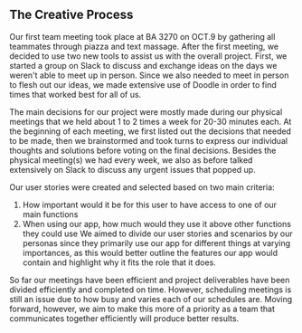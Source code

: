 ## The Creative Process

Our first team meeting took place at BA 3270 on OCT.9 by gathering all teammates through piazza and text massage. After the first meeting, we decided to use two new tools to assist us with the overall project. First, we started a group on Slack to discuss and exchange ideas on the days we weren't able to meet up in person. Since we also needed to meet in person to flesh out our ideas, we made extensive use of Doodle in order to find times that worked best for all of us.

The main decisions for our project were mostly made during our physical meetings that we held about 1 to 2 times a week for 20-30 minutes each. At the beginning of each meeting, we first listed out the decisions that needed to be made, then we brainstormed and took turns to express our individual thoughts and solutions before voting on the final decisions. Besides the physical meeting(s) we had every week, we also as before talked extensively on Slack to discuss any urgent issues that popped up.

Our user stories were created and selected based on two main criteria:
1. How important would it be for this user to have access to one of our main functions
2. When using our app, how much would they use it above other functions they could use
We aimed to divide our user stories and scenarios by our personas since they primarily use our app for different things at varying importances, as this would better outline the features our app would contain and highlight why it fits the role that it does. 

So far our meetings have been efficient and project deliverables have been divided efficiently and completed on time. However, scheduling meetings is still an issue due to how busy and varies each of our schedules are. Moving forward, however, we aim to make this more of a priority as a team that communicates together efficiently will produce better results. 
